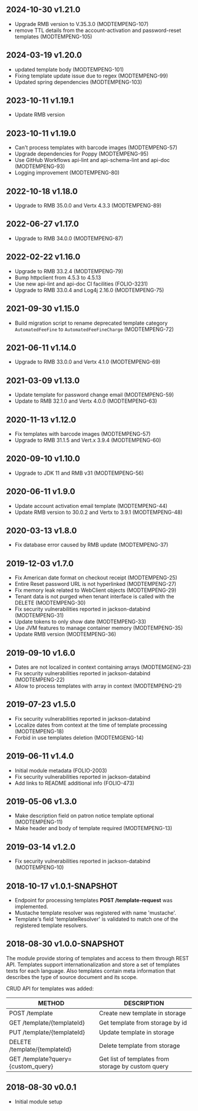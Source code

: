 ## 2024-10-30 v1.21.0
* Upgrade RMB version to V.35.3.0 (MODTEMPENG-107)
* remove TTL details from the account-activation and password-reset templates (MODTEMPENG-105)

## 2024-03-19 v1.20.0
* updated template body (MODTEMPENG-101)
* Fixing template update issue due to regex (MODTEMPENG-99)
* Updated spring dependencies (MODTEMPENG-103)

## 2023-10-11 v1.19.1
* Update RMB version

## 2023-10-11 v1.19.0
* Can't process templates with barcode images (MODTEMPENG-57)
* Upgrade dependencies for Poppy (MODTEMPENG-95)
* Use GitHub Workflows api-lint and api-schema-lint and api-doc (MODTEMPENG-93)
* Logging improvement (MODTEMPENG-80)

## 2022-10-18 v1.18.0
* Upgrade to RMB 35.0.0 and Vertx 4.3.3 (MODTEMPENG-89)

## 2022-06-27 v1.17.0
* Upgrade to RMB 34.0.0 (MODTEMPENG-87)

## 2022-02-22 v1.16.0
* Upgrade to RMB 33.2.4 (MODTEMPENG-79)
* Bump httpclient from 4.5.3 to 4.5.13
* Use new api-lint and api-doc CI facilities (FOLIO-3231)
* Upgrade to RMB 33.0.4 and Log4j 2.16.0 (MODTEMPENG-75)

## 2021-09-30 v1.15.0
 * Build migration script to rename deprecated template category `AutomatedFeeFine` to `AutomatedFeeFineCharge` (MODTEMPENG-72)

## 2021-06-11 v1.14.0
 * Upgrade to RMB 33.0.0 and Vertx 4.1.0 (MODTEMPENG-69)

## 2021-03-09 v1.13.0
 * Update template for password change email (MODTEMPENG-59)
 * Update to RMB 32.1.0 and Vertx 4.0.0 (MODTEMPENG-63)

## 2020-11-13 v1.12.0
 * Fix templates with barcode images (MODTEMPENG-57)
 * Upgrade to RMB 31.1.5 and Vert.x 3.9.4 (MODTEMPENG-60)

## 2020-09-10 v1.10.0
* Upgrade to JDK 11 and RMB v31 (MODTEMPENG-56)

## 2020-06-11 v1.9.0
 * Update account activation email template (MODTEMPENG-44)
 * Update RMB version to 30.0.2 and Vertx to 3.9.1 (MODTEMPENG-48)

## 2020-03-13 v1.8.0
 * Fix database error caused by RMB update (MODTEMPENG-37)

## 2019-12-03 v1.7.0
 * Fix American date format on checkout receipt (MODTEMPENG-25)
 * Entire Reset password URL is not hyperlinked (MODTEMPENG-27)
 * Fix memory leak related to WebClient objects (MODTEMPENG-29)
 * Tenant data is not purged when tenant interface is called with the DELETE (MODTEMPENG-30)
 * Fix security vulnerabilities reported in jackson-databind (MODTEMPENG-31)
 * Update tokens to only show date (MODTEMPENG-33)
 * Use JVM features to manage container memory (MODTEMPENG-35)
 * Update RMB version (MODTEMPENG-36)

## 2019-09-10 v1.6.0
 * Dates are not localized in context containing arrays (MODTEMGENG-23)
 * Fix security vulnerabilities reported in jackson-databind (MODTEMPENG-22)
 * Allow to process templates with array in context (MODTEMPENG-21)

## 2019-07-23 v1.5.0
 * Fix security vulnerabilities reported in jackson-databind
 * Localize dates from context at the time of template processing (MODTEMPENG-18)
 * Forbid in use templates deletion (MODTEMGENG-14)

## 2019-06-11 v1.4.0
 * Initial module metadata (FOLIO-2003)
 * Fix security vulnerabilities reported in jackson-databind
 * Add links to README additional info (FOLIO-473)

## 2019-05-06 v1.3.0
 * Make description field on patron notice template optional (MODTEMPENG-11)
 * Make header and body of template required  (MODTEMPENG-13)

## 2019-03-14 v1.2.0
 * Fix security vulnerabilities reported in jackson-databind (MODTEMPENG-10)

## 2018-10-17 v1.0.1-SNAPSHOT
 * Endpoint for processing templates **POST /template-request**  was implemented.
 * Mustache template resolver was registered with name 'mustache'.
 * Template's field 'templateResolver' is validated to match one of the registered template resolvers.

## 2018-08-30 v1.0.0-SNAPSHOT
The module provide storing of templates and access to them through REST API.
Templates support internationalization and store a set of templates texts for each language.
Also templates contain meta information that describes the type of source document and its scope.

CRUD API for templates was added:

| METHOD                             | DESCRIPTION                                        |
|------------------------------------|----------------------------------------------------|
| POST /template                     | Create new template in storage                     |
| GET /template/{templateId}         | Get template from storage by id                    |
| PUT /template/{templateId}         | Update template in storage                         |
| DELETE /template/{templateId}      | Delete template from storage                       |
| GET /template?query={custom_query} | Get list of templates from storage by custom query |

## 2018-08-30 v0.0.1
 * Initial module setup
